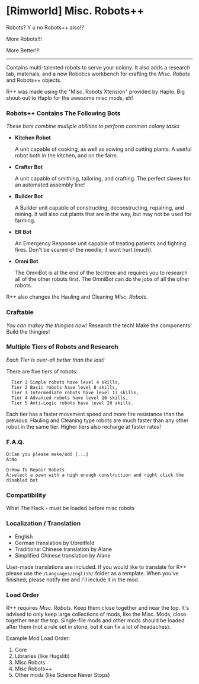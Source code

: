 # [Rimworld] Misc. Robots++


Robots? Y u no Robots++ also!?

More Robots!!!

More Better!!!

---

Contains multi-talented robots to serve your colony. It also adds a research tab, materials, and a new Robotics workbench for crafting the *Misc. Robots* and Robots++ objects.

R++ was made using the "Misc. Robots Xtension" provided by Haplo. Big shout-out to Haplo for the awesome misc mods, eh!

### **Robots++ Contains The Following Bots**
*These bots combine multiple abilities to perform common colony tasks*
- **Kitchen Robot**
	
    A unit capable of cooking, as well as sowing and cutting plants.
    A useful robot both in the kitchen, and on the farm.

- **Crafter Bot**

	A unit capable of smithing, tailoring, and crafting.
	The perfect slaves for an automated assembly line!

- **Builder Bot**

	A Builder unit capable of constructing, deconstructing, repairing, and mining. 
	It will also cut plants that are in the way, but may not be used for farming.
	
- **ER Bot**

	An Emergency Response unit capable of treating patients and fighting fires. 
	Don't be scared of the needle; it wont hurt (much).

- **Omni Bot**

	The OmniBot is at the end of the techtree
	and requires you to research all of the other robots first.
	The OmniBot can do the jobs of all the other robots.


R++ also changes the Hauling and Cleaning  *Misc. Robots*.

### Craftable
*You can makey the thingies now!* Research the tech! Make the components! Build the thingies!


### Multiple Tiers of Robots and Research

*Each Tier is over-all better than the last!*

There are five tiers of robots:
```
  Tier 1 Simple robots have level 4 skills,
  Tier 2 Basic robots have level 8 skills,
  Tier 3 Intermediate robots have level 13 skills,
  Tier 4 Advanced robots have level 16 skills,
  Tier 5 Anti-Logic robots have level 20 skills.
```


Each tier has a faster movement speed and more fire resistance than the previous.
Hauling and Cleaning type robots are much faster than any other robot in the same tier.
Higher tiers also recharge at faster rates!

### F.A.Q.
```
Q:Can you please make/add [...]
A:No

Q:How To Repair Robots
A:select a pawn with a high enough construction and right click the disabled bot
```

### Compatibility
What The Hack -  must be loaded before misc robots

### Localization / Translation
- English
- German translation by Ubreitfeld
- Traditional Chinese translation by Alane
- Simplified Chinese translation by Alane

User-made translations are included. If you would like to translate for R++ please use the `/Languages/English/` folder as a template. When you've finished; please notify me and I'll include it in the mod.


### Load Order
R++ requires *Misc. Robots*. Keep them close together and near the top. It's advised to only keep large collections of mods, like the Misc. Mods, close together near the top. Single-file mods and other mods should be loaded after them (not a rule set in stone, but it can fix a lot of headaches).

Example Mod Load Order:
1. Core
2. Libraries (like Hugslib)
3. Misc Robots
4. Misc Robots++
5. Other mods (like Science Never Stops)
